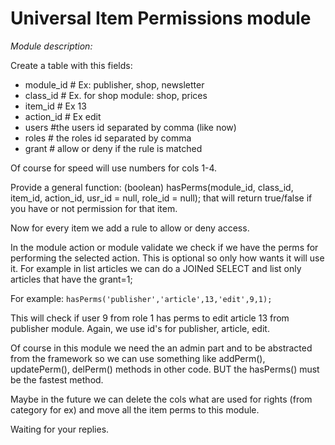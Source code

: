 <!-- Name: RFC/ItemPerms -->
<!-- Version: 2 -->
<!-- Last-Modified: 2005/11/13 19:26:10 -->
<!-- Author: werner -->
# Universal Item Permissions module

*Module description:*

Create a table with this fields:
  * module_id    # Ex: publisher, shop, newsletter
  * class_id    # Ex. for shop module: shop, prices
  * item_id     # Ex 13
  * action_id  # Ex edit
  * users   #the users id separated by comma (like now)
  * roles   # the roles id separated by comma
  * grant   # allow or deny if the rule is matched

Of course for speed will use numbers for cols 1-4.

Provide a general function:
(boolean) hasPerms(module_id, class_id, item_id, action_id, usr_id = null, role_id = null);
that will return true/false if you have or not permission for that item.

Now for every item we add a rule to allow or deny access.

In the module action or module validate we check if we have the perms for performing the selected action. This is optional so only how wants it will use it. For example in list articles we can do a JOINed SELECT and list only articles that have the grant=1;

For example:
        `hasPerms('publisher','article',13,'edit',9,1);`

This will check if user 9 from role 1 has perms to edit article 13 from publisher module. Again, we use id's for publisher, article, edit.

Of course in this module we need the an admin part and to be abstracted from the framework so we can use something like addPerm(), updatePerm(), delPerm() methods in other code. BUT the hasPerms() must be the fastest method.

Maybe in the future we can delete the cols what are used for rights (from category for ex) and move all the item perms to this module.

Waiting for your replies.